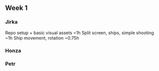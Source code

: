## Week 1
### Jirka
Repo setup + basic visual assets		~1h
Split screen, ships, simple shooting	~1h
Ship movement, rotation					~0.75h
### Honza
### Petr

